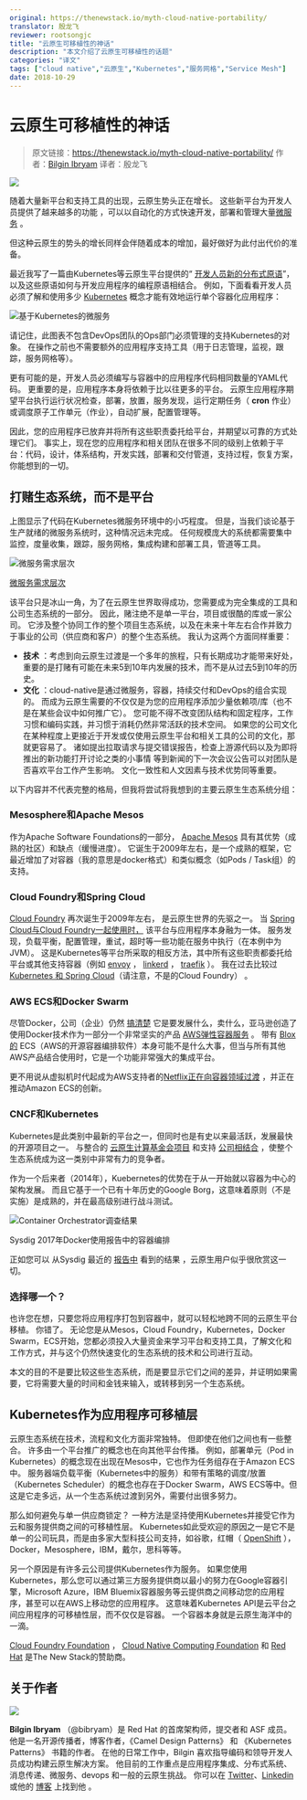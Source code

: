 ```yaml
---
original: https://thenewstack.io/myth-cloud-native-portability/
translator: 殷龙飞
reviewer: rootsongjc
title: "云原生可移植性的神话"
description: "本文介绍了云原生可移植性的话题"
categories: "译文"
tags: ["cloud native","云原生","Kubernetes","服务网格","Service Mesh"]
date: 2018-10-29
---
```



# 云原生可移植性的神话

> 原文链接：https://thenewstack.io/myth-cloud-native-portability/
> 作者：[Bilgin Ibryam](https://thenewstack.io/author/bilgin-ibryam/)
> 译者：殷龙飞

![](https://ws1.sinaimg.cn/large/61411417ly1fwp5jrtwd4j20i20bwwfl.jpg)

随着大量新平台和支持工具的出现，云原生势头正在增长。 这些新平台为开发人员提供了越来越多的功能 ，可以以自动化的方式快速开发，部署和管理大量[微服务](https://thenewstack.io/category/microservices/) 。

但这种云原生的势头的增长同样会伴随着成本的增加，最好做好为此付出代价的准备。

最近我写了一篇由Kubernetes等云原生平台提供的“ [开发人员新的分布式原语](http://www.ofbizian.com/2017/04/new-distributed-primitives-for.html)”，以及这些原语如何与开发应用程序的编程原语相结合。 例如，下面看看开发人员必须了解和使用多少 [Kubernetes](https://thenewstack.io/category/kubernetes/) 概念才能有效地运行单个容器化应用程序：

![基于Kubernetes的微服务](https://ws1.sinaimg.cn/large/61411417ly1fwp5js00wxj20sg0m8wnm.jpg)

请记住，此图表不包含DevOps团队的Ops部门必须管理的支持Kubernetes的对象。 在操作之前也不需要额外的应用程序支持工具（用于日志管理，监视，跟踪，服务网格等）。

更有可能的是，开发人员必须编写与容器中的应用程序代码相同数量的YAML代码。 更重要的是，应用程序本身将依赖于比以往更多的平台。 云原生应用程序期望平台执行运行状况检查，部署，放置，服务发现，运行定期任务（ **cron** 作业）或调度原子工作单元（作业），自动扩展，配置管理等。

因此，您的应用程序已放弃并将所有这些职责委托给平台，并期望以可靠的方式处理它们。 事实上，现在您的应用程序和相关团队在很多不同的级别上依赖于平台：代码，设计，体系结构，开发实践，部署和交付管道，支持过程，恢复方案，你能想到的一切。

## 打赌生态系统，而不是平台

上图显示了代码在Kubernetes微服务环境中的小巧程度。 但是，当我们谈论基于生产就绪的微服务系统时，这种情况远未完成。 任何规模庞大的系统都需要集中监控，度量收集，跟踪，服务网格，集成构建和部署工具，管道等工具。

![微服务需求层次](https://ws1.sinaimg.cn/large/61411417ly1fwp5jsbrzrj20sg0ltk30.jpg)

[微服务需求层次](https://thenewstack.io/introducing-microservices-hierarchy-needs/)

该平台只是冰山一角，为了在云原生世界取得成功，您需要成为完全集成的工具和公司生态系统的一部分。 因此，赌注绝不是单一平台，项目或很酷的库或一家公司。 它涉及整个协同工作的整个项目生态系统，以及在未来十年左右合作并致力于事业的公司（供应商和客户）的整个生态系统。 我认为这两个方面同样重要：

*   **技术** ：考虑到向云原生过渡是一个多年的旅程，只有长期成功才能带来好处，重要的是打赌有可能在未来5到10年内发展的技术，而不是从过去5到10年的历史。
*   **文化** ：cloud\-native是通过微服务，容器，持续交付和DevOps的组合实现的。 而成为云原生需要的不仅仅是为您的应用程序添加少量依赖项/库（也不是在某些会议中如何推广它）。 您可能不得不改变团队结构和固定程序，工作习惯和编码实践，并习惯于消耗仍然非常活跃的技术空间。 如果您的公司文化在某种程度上更接近于开发或仅使用云原生平台和相关工具的公司的文化，那就更容易了。 诸如提出拉取请求与提交错误报告，检查上游源代码以及为即将推出的新功能打开讨论之类的小事情 等到新闻的下一次会议公告可以对团队是否喜欢平台工作产生影响。 文化一致性和人文因素与技术优势同等重要。

以下内容并不代表完整的格局，但我将尝试将我想到的主要云原生生态系统分组：

### Mesosphere和Apache Mesos

作为Apache Software Foundations的一部分， [Apache Mesos](http://mesos.apache.org/) 具有其优势（成熟的社区）和缺点（缓慢进度）。 它诞生于2009年左右，是一个成熟的框架，它最近增加了对容器（我的意思是docker格式）和类似概念（如Pods / Task组）的支持。

### Cloud Foundry和Spring Cloud

[Cloud Foundry](http://bit.ly/2quBaL4) 再次诞生于2009年左右， 是云原生世界的先驱之一。 当 [Spring Cloud与Cloud Foundry一起使用时，](http://cloud.spring.io/spring-cloud-cloudfoundry/) 该平台与应用程序本身融为一体。 服务发现，负载平衡，配置管理，重试，超时等一些功能在服务中执行（在本例中为JVM）。 这是Kubernetes等平台所采取的相反方法，其中所有这些职责都委托给平台或其他支持容器（例如 [envoy](https://lyft.github.io/envoy/) ， [linkerd](https://linkerd.io/) ， [traefik](https://traefik.io/) ）。 我在过去比较过[Kubernetes 和 Spring Cloud](http://www.ofbizian.com/2016/12/spring-cloud-compared-kubernetes.html)（请注意，不是的Cloud Foundry） 。

### AWS ECS和Docker Swarm

尽管Docker，公司（企业）仍然 [搞清楚](https://thenewstack.io/focused-enterprise-docker-doesnt-fear-kubernetes/) 它是要发展什么，卖什么，亚马逊创造了使用Docker技术作为一部分一个非常坚实的产品 [AWS弹性容器服务](https://aws.amazon.com/ecs/) 。 带有 [Blox的](https://blox.github.io/) ECS（AWS的开源容器编排软件）本身可能不是什么大事，但当与所有其他AWS产品结合使用时，它是一个功能非常强大的集成平台。

更不用说从虚拟机时代起成为AWS支持者的[Netflix正在向容器领域过渡](https://medium.com/netflix-techblog/the-evolution-of-container-usage-at-netflix-3abfc096781b) ，并正在推动Amazon ECS的创新。

### CNCF和Kubernetes

Kubernetes是此类别中最新的平台之一，但同时也是有史以来最活跃，发展最快的开源项目之一。 与整合的 [云原生计算基金会项目](https://www.cncf.io/projects/) 和支持 [公司相结合](https://www.cncf.io/about/members/) ，使整个生态系统成为这一类别中非常有力的竞争者。

作为一个后来者（2014年），Kuebernetes的优势在于从一开始就以容器为中心的架构发展。 而且它基于一个已有十年历史的Google Borg，这意味着原则（不是实施）是成熟的，并在最高级别进行战斗测试。

![Container Orchestrator调查结果](https://ws1.sinaimg.cn/large/61411417ly1fwp5jrxbatj20sg0gejry.jpg)

Sysdig 2017年Docker使用报告中的容器编排

正如您可以 从Sysdig 最近的 [报告中](https://sysdig.com/blog/sysdig-docker-usage-report-2017/) 看到的结果 ，云原生用户似乎很欣赏这一切。

### 选择哪一个？

也许您在想，只要您将应用程序打包到容器中，就可以轻松地跨不同的云原生平台移植。 你错了。 无论您是从Mesos，Cloud Foundry，Kubernetes，Docker Swarm，ECS开始，您都必须投入大量资金来学习平台和支持工具，了解文化和工作方式，并与这个仍然快速变化的生态系统的技术和公司进行互动。

本文的目的不是要比较这些生态系统，而是要显示它们之间的差异，并证明如果需要，它将需要大量的时间和金钱来输入，或转移到另一个生态系统。

## Kubernetes作为应用程序可移植层

云原生态系统在技术，流程和文化方面非常独特。 但即使在他们之间也有一些整合。 许多由一个平台推广的概念也在向其他平台传播。 例如，部署单元（Pod in Kubernetes）的概念现在出现在Mesos中，它也作为任务组存在于Amazon ECS中。 服务器端负载平衡（Kubernetes中的服务）和带有策略的调度/放置（Kubernetes Scheduler）的概念也存在于Docker Swarm，AWS ECS等中。但这是它走多远，从一个生态系统过渡到另外，需要付出很多努力。

那么如何避免与单一供应商锁定？ 一种方法是坚持使用Kubernetes并接受它作为云和服务提供商之间的可移植性层。 Kubernetes如此受欢迎的原因之一是它不是单一的公司玩具，而是由多家大型科技公司支持，如谷歌，红帽（ [OpenShift](https://www.openshift.com/) ），Docker，Mesosphere，IBM，戴尔，思科等等。

另一个原因是有许多云公司提供Kubernetes作为服务。 如果您使用Kubernetes，那么您可以通过第三方服务提供商以最小的努力在Google容器引擎，Microsoft Azure，IBM Bluemix容器服务等云提供商之间移动您的应用程序，甚至可以在AWS上移动您的应用程序。 这意味着Kubernetes API是云平台之间应用程序的可移植性层，而不仅仅是容器。 一个容器本身就是云原生海洋中的一滴。

[Cloud Foundry Foundation](http://bit.ly/2quBaL4) ， [Cloud Native Computing Foundation](http://tnstack.io/IgeO302OSc4) 和 [Red Hat](http://tnstack.io/Pncc300pqZa) 是The New Stack的赞助商。


## 关于作者

![](https://ws1.sinaimg.cn/large/006tSBxtly1fuwq6p5tm2j302d02sq2y.jpg)

**Bilgin Ibryam**  （@bibryam）是 Red Hat 的首席架构师，提交者和 ASF 成员。 他是一名开源传播者，博客作者，《Camel Design Patterns》 和 《Kubernetes Patterns》 书籍的作者。 在他的日常工作中，Bilgin 喜欢指导编码和领导开发人员成功构建云原生解决方案。 他目前的工作重点是应用程序集成、分布式系统、消息传递、微服务、devops 和一般的云原生挑战。 你可以在  [Twitter](https://twitter.com/bibryam)、[Linkedin](https://uk.linkedin.com/in/bibryam)  或他的  [博客](http://www.ofbizian.com/) 上找到他 。